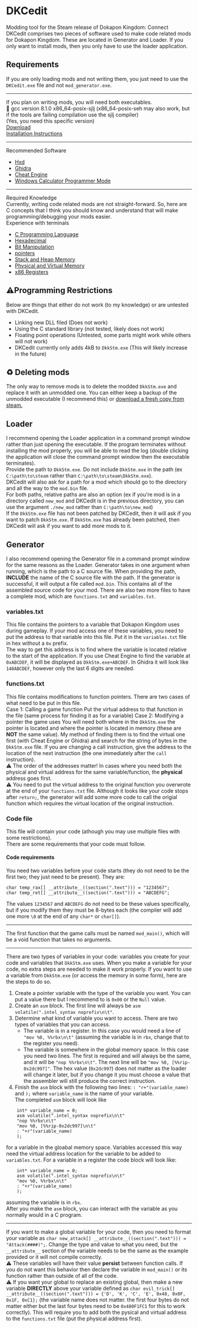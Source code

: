 # DKCedit
Modding tool for the Steam release of Dokapon Kingdom: Connect
<br>
DKCedit comprises two pieces of software used to make code related mods for Dokapon Kingdom. These are located in Generator and Loader. If you only want to install mods, then you only have to use the loader application.

## Requirements
If you are only loading mods and not writing them, you just need to use the `DKCedit.exe` file and not `mod_generator.exe`. <br>
***
If you plan on writing mods, you will need both executables. <br>
🔹 gcc version 8.1.0 x86_64-posix-sjlj (x86_64-posix-seh may also work, but if the tools are failing compilation use the sjlj compiler)<br> (Yes, you need this specific version) <br>[Download](https://sourceforge.net/projects/mingw-w64/files/Toolchains%20targetting%20Win32/Personal%20Builds/mingw-builds/8.1.0/)<br>
[Installation Instructions](https://whitgit.whitworth.edu/tutorials/installing_mingw_64)
***
Recommended Software
* [Hxd](https://mh-nexus.de/en/hxd/)
* [Ghidra](https://ghidra-sre.org/)
* [Cheat Engine](https://www.cheatengine.org/)
* [Windows Calculator Programmer Mode](https://www.howtogeek.com/392134/how-to-use-the-windows-10-calculator/)

***
Required Knowledge <br>
Currently, writing code related mods are not straight-forward. So, here are C concepts that I think you should know and understand that will make programming/debugging your mods easier. <br>
Experience with terminals
* [C Programming Language](https://www.w3schools.com/c/c_intro.php)
* [Hexadecimal](https://byjus.com/maths/hexadecimal-number-system/#:~:text=The%20hexadecimal%20number%20system%20is,digit%20represents%20a%20decimal%20value.)
* [Bit Manipulation](https://en.wikipedia.org/wiki/Bitwise_operation)
* [pointers](https://www.w3schools.com/c/c_pointers.php)
* [Stack and Heap Memory](https://craftofcoding.wordpress.com/2015/12/07/memory-in-c-the-stack-the-heap-and-static/)
* [Physical and Virtual Memory](https://people.cs.pitt.edu/~xianeizhang/notes/vm.html)
* [x86 Registers](https://cs.brown.edu/courses/cs033/docs/guides/x64_cheatsheet.pdf)

## ⚠️Programming Restrictions
Below are things that either do not work (to my knowledge) or are untested with DKCedit. <br>

* Linking new DLL filed (Does not work)
* Using the C standard library (not tested, likely does not work)
* Floating point operations (Untested, some parts might work while others will not work)
* DKCedit currently only adds 4kB to `DkkStm.exe` (This will likely increase in the future)

## ♻️ Deleting mods
The only way to remove mods is to delete the modded `DkkStm.exe` and replace it with an unmodded one. You can either keep a backup of the unmodded executable (I recommend this) or [download a fresh copy from steam.](https://help.steampowered.com/en/faqs/view/0C48-FCBD-DA71-93EB)

## Loader
I recommend opening the Loader application in a command prompt window rather than just opening the executable. If the program terminates without installing the mod properly, you will be able to read the log (double clicking the application will close the command prompt window then the executable terminates). <br>
Provide the path to `DkkStm.exe`. Do not include `DkkStm.exe` in the path (ex `C:\path\to\steam` rather than `C:\path\to\steam\DkkStm.exe`).
<br>
DKCedit will also ask for a path for a mod which should go to the directory and all the way to the `mod.bin` file.
<br>
For both paths, relative paths are also an option (ex if you're mod is in a directory called `new_mod` and DKCedit is in the previous directory, you can use the argument `./new_mod` rather than `C:\path\to\new_mod`)
<br>
If the `DkkStm.exe` file has not been patched by DKCedit, then it will ask if you want to patch `DkkStm.exe`. If `DkkStm.exe` has already been patched, then DKCedit will ask if you want to add more mods to it.

## Generator
I also recommend opening the Generator file in a command prompt window for the same reasons as the Loader. Generator takes in one argument when running, which is the path to a C source file. When providing the path, **INCLUDE** the name of the C source file with the path. If the generator is successful, it will output a file called `mod.bin`. This contains all of the assembled source code for your mod. There are also two more files to have a complete mod, which are `functions.txt` and `variables.txt`.

### variables.txt
This file contains the pointers to a variable that Dokapon Kingdom uses during gameplay. If your mod access one of these variables, you need to put the address to that variable into this file. Put it in the `variables.txt` file in hex without a `0x` prefix.
<br>
The way to get this address is to find where the variable is located relative to the start of the application. If you use Cheat Engine to find the variable at `0xABCDEF`, it will be displayed as `DkkStm.exe+ABCDEF`. In Ghidra it will look like `140ABCDEF`, however only the last 6 digits are needed.

### functions.txt
This file contains modifications to function pointers. There are two cases of what need to be put in this file.
<br>
Case 1: Calling a game function
Put the virtual address to that function in the file (same process for finding it as for a variable)
Case 2: Modifying a pointer the game uses
You will need both where in the `DkkStm.exe` the pointer is located and where the pointer is located in memory (these are **NOT** the same value).
My method of finding them is to find the virtual one first (with Cheat Engine or Ghidra) and search for the string of bytes in the `DkkStm.exe` file. If you are changing a call instruction, give the address to the location of the next instruction (the one immediately after the `call` instruction). <br>
⚠️ The order of the addresses matter! In cases where you need both the physical and virtual address for the same variable/function, the **physical** address goes first. <br>
⚠️ You need to put the virtual address to the original function you overwrote at the end of your `functions.txt` file. Although it looks like your code stops after `return;`, the generator will add some more code to call the origial function which requires the virtual location of the original instruction.
### Code file
This file will contain your code (athough you may use multiple files with some restrictions).
<br>
There are some requirements that your code must follow.
#### Code requirements
You need two variables before your code starts (they do not need to be the first two; they just need to be present). They are:
<br>
```
char temp_rax[] __attribute__((section(".text"))) = "1234567";
char temp_ret[] __attribute__((section(".text"))) = "ABCDEFG";
```
The values `1234567` and `ABCDEFG` do not need to be these values specifically, but if you modify them they must be 8-bytes each (the compiler will add one more `\0` at the end of any `char*` or `char[]`). <br>
***
The first function that the game calls must be named `mod_main()`, which will be a void function that takes no arguments.<br>
***
There are two types of variables in your code: variables you create for your code and variables that `DkkStm.exe` uses. When you make a variable for your code, no extra steps are needed to make it work properly. If you want to use a variable from `DkkStm.exe` (or access the memory in some form), here are the steps to do so.
1. Create a pointer variable with the type of the variable you want. You can put a value there but I recommend to is `0x00` or the `Null` value.
2. Create an `asm` block. The first line will always be `asm volatile(".intel_syntax noprefix\n\t"`.
3. Determine what kind of variable you want to access. There are two types of variables that you can access.
   * The variable is in a register. In this case you would need a line of `"mov %0, %%rbx\n\t"` (assuming the variable is in `rbx`, change that to the register you need).
   * The variable is somewhere in the global memory space. In this case you need two lines. The first is required and will always be the same, and it will be `"nop %%rbx\n\t"`. The next line will be `"mov %0, [%%rip-0x2dc997]"`. The hex value (`0x2dc997`) does not matter as the loader will change it later, but if you change it you must choose a value that the assembler will still produce the correct instruction.
4. Finish the `asm` block with the following two lines: `: "r+"(variable_name)` and `);` where `variable_name` is the name of your variable. <br>
The completed `asm` block will look like
```
	int* variable_name = 0;
	asm volatile(".intel_syntax noprefix\n\t"
	"nop %%rbx\n\t"
	"mov %0, [%%rip-0x2dc997]\n\t"
	: "+r"(variable_name)
	);
```
for a variable in the gloabal memory space. Variables accessed this way need the virtual address location for the variable to be added to `variables.txt`. For a variable in a register the code block will look like:
```
	int* variable_name = 0;
	asm volatile(".intel_syntax noprefix\n\t"
	"mov %0, %%rbx\n\t"
	: "+r"(variable_name)
	);
```
assuming the variable is in `rbx`. <br>
After you make the `asm` block, you can interact with the variable as you normally would in a C program. <br>
***
If you want to make a global variable for your code, then you need to format your variable as `char new_attack[] __attribute__((section(".text"))) = "Attack(####)";`. Change the type and value to what you need, but the `__attribute__` section of the variable needs to be the same as the example provided or it will not compile correctly. <br>
⚠️ These variables will have their value **persist** between function calls. If you do not want this behavior then declare the variable in `mod_main()` or its function rather than outside of all of the code. <br>
⚠️ If you want your global to replace an existing global, then make a new variable **DIRECTLY** above your variable defined as `char evil_trick[] __attribute__((section(".text"))) = {'D', 'K', 'C', 'E', 0x48, 0x0F, 0x1F, 0xC1};` (the variable name does not matter. the first four bytes do not matter either but the last four bytes need to be `0x480F1FC1` for this to work correctly). This will require you to add both the pysical and virtual address to the `functions.txt` file (put the physical address first).
